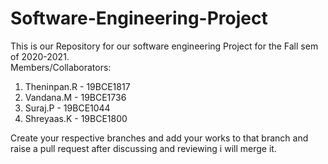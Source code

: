 # Software-Engineering-Project
This is our Repository for our software engineering Project for the Fall sem of 2020-2021.  
Members/Collaborators:  
1.	Theninpan.R - 19BCE1817  
2.	Vandana.M   - 19BCE1736  
3.	Suraj.P     - 19BCE1044  
4.	Shreyaas.K  - 19BCE1800  


Create your respective branches and add your works to that branch and raise a pull request after discussing and reviewing i will merge it.
 
